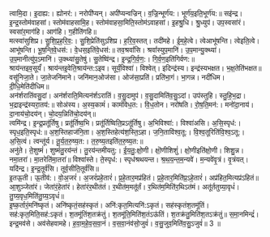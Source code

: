 

  
त्वामि॒दा। इ॒दाह्य:। ह्योनर॑:। नरोपी॑प्यन्। अपी॑प्यन्वज्रिन्। व॒ज्रि॒न्भूर्ण॑य:। भूर्ण॑य॒इति॒भूर्ण॑य:॥ सइ॑न्द्र। इ॒न्द्र॒स्तोम॑वाहसां। स्तोम॑वाहसामि॒ह। स्तोम॑वाहसा॒मिति॒स्तोम॑ऽवाहसां। इ॒हश्रु॒धि। श्रु॒ध्युप॑। उप॒स्वसा॑रं। स्वसा॑र॒माग॑हि। आग॑हि। ग॒हीति॑गहि॥  
मत्स्वा॑सुशिप्र। सु॒शि॒प्र॒ह॒रि॒व॒:। सु॒शि॒प्रेति॑सुऽशिप्र। ह॒रि॒व॒स्तत्। तदी॑महे। ई॒म॒हे॒त्वे। त्वेआभू॑षन्ति। त्वेइति॒त्वे। आभू॑षन्ति। भू॒ष॒न्ति॒वे॒धस॑:। वे॒धस॒इति॑वे॒धस॑:॥ तव॒श्रवां॑सि। श्रवां॑स्युप॒मानि॑। उ॒प॒मान्यु॒क्थ्या॑। उ॒प॒मानीत्यु॑प॒ऽमानि॑। उ॒क्थ्या॑सु॒तेषु॑। सु॒तेष्वि॑न्द्र। इ॒न्द्र॒गि॒र्व॒ण॒:। गि॒र्व॒ण॒इति॑गिर्वण:॥  
श्राय॑न्तइव॒सूर्यं॑। श्राय॑न्तइ॒वेति॒श्राय॑न्त:ऽइव। सूर्यं॒विश्वा॑। विश्वेत्। इदिन्द्र॑स्य। इन्द्र॑स्यभक्षत। भ॒क्ष॒तेति॑भक्षत॥ वसू॑निजा॒ते। जा॒तेजनि॑माने। जनि॑मान॒ओज॑सा। ओज॑सा॒प्रति॑। प्रति॑भा॒गं। भा॒गन्न। नदी॑धिम। दी॒धि॒मेति॑दीधिम॥  
अन॑र्शरातिंवसु॒दां। अन॑र्शराति॒मित्यन॑र्शऽरातिं। व॒सु॒दामुप॑। व॒सु॒दामिति॑व॒सु॒ऽदां। उप॑स्तुहि। स्तु॒हि॒भ॒द्रा। भ॒द्राइन्द्र॑स्यरा॒तय॑:॥ सोअ॑स्य। अ॒स्य॒कामं॑। कामं॑विध॒त:। वि॒ध॒तोन। नरो॑षति। रो॒ष॒ति॒मन॑:। मनो॑दा॒नाय॑। दा॒नाय॑चो॒दय॑न्। चो॒दय॒न्निति॑चो॒दय॑न्॥  
त्वमि॑न्द्र। इ॒न्द्र॒प्रतू॑र्तिषु। प्रतू॑र्तिष्व॒भि। प्रतू॑र्तिष्विति॒प्रऽतू॑र्तिषु। अ॒भिविश्वा॑:। विश्वा॑असि। अ॒सि॒स्पृध॑:। स्पृध॒इति॒स्पृध॑:॥ अ॒श॒स्तिहाज॑नि॒ता। अ॒श॒स्तिहेत्य॑श॒स्ति॒ऽहा। ज॒नि॒तावि॑श्व॒तू:। वि॒श्व॒तूरिति॑वि॒श्व॒ऽतू:। अ॒सि॒त्वं। त्वन्तू॑र्य। तू॒र्य॒त॒रु॒ष्य॒त:। त॒रु॒ष्य॒तइति॑त॒रु॒ष्य॒त:॥  
अनु॑ते। ते॒शुष्मं॑। शुष्मं॑तु॒रय॑न्तं। तु॒रय॑न्तमीयतु:। ई॒य॒तु॒:क्षो॒णी। क्षॊ॒णीशिशुं॑। क्षो॒णीइति॑क्षो॒णी। शिशु॒न्न। नमा॒तरा॑। मा॒तरेति॑मा॒तरा॑॥ विश्वा॑स्ते। ते॒स्पृध॑:। स्पृध॑श्रथयन्त। श्र॒थ॒य॒न्त॒म॒न्यवे॑। म॒न्यवे॑वृ॒त्रं। वृ॒त्रंयत्। यदि॑न्द्र। इ॒न्द्र॒तूर्व॑सि। तूर्व॒सीति॒तूर्व॑सि॥  
इ॒तऊ॒ती। ऊ॒तीव॑:। वो॒अ॒जरं॑। अ॒जरं॑प्रहे॒तारं॑। प्र॒हे॒तार॒मप्र॑हितं। प्र॒हे॒तार॒मिति॑प्र॒ऽहे॒तारं॑। अप्र॑हित॒मित्यप्र॑ऽहितं॥ आ॒शुञ्जेता॑रं। जेता॑रं॒हेता॑रं। हेता॑रंर॒थीत॑तं। र॒थीत॑म॒मतू॑र्तं। र॒थित॑म॒मिति॑र॒थिऽत॑मं। अतू॑र्ततुग्र्या॒वृधं॑। तु॒ग्र्य॒वृध॒मिति॑तु॒ग्र्य॒ऽवृधं॑॥  
इ॒ष्क॒र्तारं॒मनि॑ष्कृतं। अनि॑ष्कृतं॒सह॑स्कृतं। अनि॑:कृत॒मित्यनि॑:ऽकृतं। सह॑स्कृतंश॒तमू॑तिं। सह॑:कृत॒मिति॒सह॑:ऽकृतं। श॒तमू॑तिंश॒तक्र॑तुं। श॒तमू॑ति॒मिति॑श॒तंऽऊ॑तिं। श॒तक्र॑तु॒मिति॑श॒तऽक्र॑तुं॥ स॒मा॒नमिन्द्रं॑। इन्द्र॒मव॑से। अव॑सेहवामहे। ह॒वा॒म॒हे॒व॒स॒वा॒नं। व॒स॒वा॒नंव॑सो॒जुवं॑। व॒सु॒जुव॒मिति॑व॒सु॒ऽजुवं॑॥ 3 ॥  
